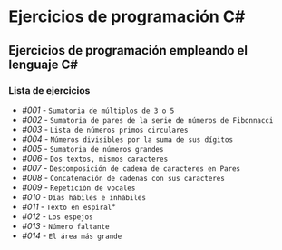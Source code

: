 # Ejercicios de programación C#

## Ejercicios de programación empleando el lenguaje C#

### Lista de ejercicios

* *#001* - `Sumatoria de múltiplos de 3 o 5`
* *#002* - `Sumatoria de pares de la serie de números de Fibonnacci`
* *#003* - `Lista de números primos circulares`
* *#004* - `Números divisibles por la suma de sus dígitos`
* *#005* - `Sumatoria de números grandes`
* *#006* - `Dos textos, mismos caracteres`
* *#007* - `Descomposición de cadena de caracteres en Pares`
* *#008* - `Concatenación de cadenas con sus caracteres`
* *#009* - `Repetición de vocales`
* *#010* - `Días hábiles e inhábiles`
* *#011* - `Texto en espiral`*
* *#012* - `Los espejos`
* *#013* - `Número faltante`
* *#014* - `El área más grande`

